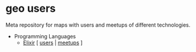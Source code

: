# geo users

Meta repository for maps with users and meetups of different technologies.

* Programming Languages
  * [Elixir](https://github.com/HashNuke/elixir-users) [ [users](https://github.com/HashNuke/elixir-users/blob/master/elixir-users.geojson) | [meetups](https://github.com/HashNuke/elixir-users/blob/master/elixir-meetups.geojson) ]
